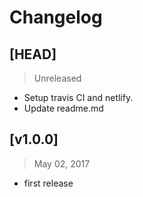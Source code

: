 # Changelog

## [HEAD]
> Unreleased

* Setup travis CI and netlify.
* Update readme.md

## [v1.0.0]
> May 02, 2017

* first release
